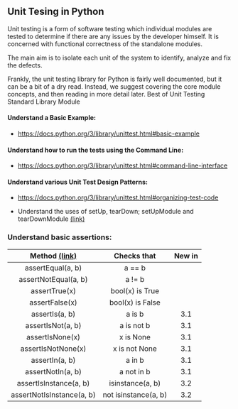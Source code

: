 ## Unit Tesing in Python

Unit testing is a form of software testing which individual modules are tested to determine if there are any issues by the developer himself. It is concerned with functional correctness of the standalone modules.

The main aim is to isolate each unit of the system to identify, analyze and fix the defects.

Frankly, the unit testing library for Python is fairly well documented, but it can be a bit of a dry read. Instead, we suggest covering the core module concepts, and then reading in more detail later.
Best of Unit Testing Standard Library Module

#### Understand a Basic Example:

  - https://docs.python.org/3/library/unittest.html#basic-example

#### Understand how to run the tests using the Command Line:

  - https://docs.python.org/3/library/unittest.html#command-line-interface

#### Understand various Unit Test Design Patterns:

  - https://docs.python.org/3/library/unittest.html#organizing-test-code

  - Understand the uses of setUp, tearDown; setUpModule and tearDownModule [(link)](https://docs.python.org/3/library/unittest.html#unittest.TestCase)
  
  ### Understand basic assertions:
| Method [(link)](https://docs.python.org/3/library/unittest.html#unittest.TestCase)|      Checks that     | New in |
|:-------------------------:|:--------------------:|:------:|
| assertEqual(a, b)         | a == b               |        |
| assertNotEqual(a, b)      | a != b               |        |
| assertTrue(x)             | bool(x) is True      |        |
| assertFalse(x)            | bool(x) is False     |        |
| assertIs(a, b)            | a is b               | 3.1    |
| assertIsNot(a, b)         | a is not b           | 3.1    |
| assertIsNone(x)           | x is None            | 3.1    |
| assertIsNotNone(x)        | x is not None        | 3.1    |
| assertIn(a, b)            | a in b               | 3.1    |
| assertNotIn(a, b)         | a not in b           | 3.1    |
| assertIsInstance(a, b)    | isinstance(a, b)     | 3.2    |
| assertNotIsInstance(a, b) | not isinstance(a, b) | 3.2    |
